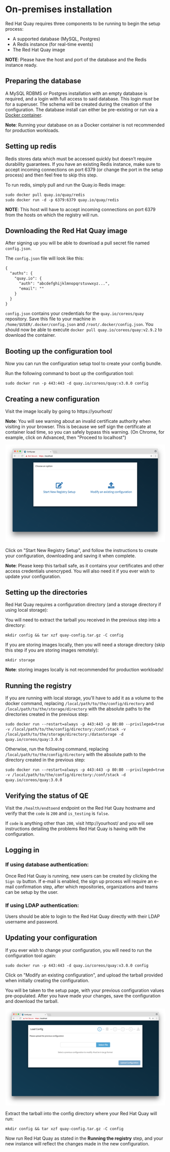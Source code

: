 # On-premises installation

Red Hat Quay requires three components to be running to begin the setup process:

- A supported database (MySQL, Postgres)
- A Redis instance (for real-time events)
- The Red Hat Quay image

**NOTE**: Please have the host and port of the database and the Redis instance ready.

## Preparing the database

A MySQL RDBMS or Postgres installation with an empty database is required, and a login with full access to said database. This login *must* be for a superuser. The schema will be created during the creation of the configuration. The database install can either be pre-existing or run via a [Docker container](mysql-container.md).

**Note**: Running your database on as a Docker container is not recommended for production workloads.

## Setting up redis

Redis stores data which must be accessed quickly but doesn’t require durability guarantees. If you have an existing Redis instance, make sure to accept incoming connections on port 6379 (or change the port in the setup process) and then feel free to skip this step.

To run redis, simply pull and run the Quay.io Redis image:

```
sudo docker pull quay.io/quay/redis
sudo docker run -d -p 6379:6379 quay.io/quay/redis
```

**NOTE**: This host will have to accept incoming connections on port 6379 from the hosts on which the registry will run.

## Downloading the Red Hat Quay image

After signing up you will be able to download a pull secret file named `config.json`.

The `config.json` file will look like this:

```
{
  "auths": {
    "quay.io": {
      "auth": "abcdefghijklmnopqrstuvwxyz...",
      "email": ""
    }
  }
}
```

`config.json` contains your credentials for the `quay.io/coreos/quay` repository. Save this file to your machine in `/home/$USER/.docker/config.json` and `/root/.docker/config.json`. You should now be able to execute `docker pull quay.io/coreos/quay:v2.9.2` to download the container.

## Booting up the configuration tool

Now you can run the configuration setup tool to create your config bundle.

Run the following command to boot up the configuration tool:

```
sudo docker run -p 443:443 -d quay.io/coreos/quay:v3.0.0 config
```

## Creating a new configuration

Visit the image locally by going to https://yourhost/


**Note**: You will see warning about an invalid certificate authority when visiting in your browser. This is because we self sign the certificate at container load time, so you can safely bypass this warning. (On Chrome, for example, click on Advanced, then "Proceed to localhost")

<img src="img/initial-choice-screen.png" class="img-center" alt="Red Hat Quay Configuration Tool"/>

Click on "Start New Registry Setup", and follow the instructions to create your configuration, downloading and saving it when complete.

**Note**: Please keep this tarball safe, as it contains your certificates and other access credentials unencryped. You will also need it if you ever wish to update your configuration.


## Setting up the directories

Red Hat Quay requires a configuration directory (and a storage directory if using local storage):

You will need to extract the tarball you received in the previous step into a directory:
```
mkdir config && tar xzf quay-config.tar.gz -C config
```


If you are storing images locally, then you will need a storage directory (skip this step if you are storing images remotely):
```
mkdir storage
```

**Note**: storing images locally is not recommended for production workloads!



## Running the registry

If you are running with local storage, you'll have to add it as a volume to the docker command, replacing `/local/path/to/the/config/directory` and `/local/path/to/the/storage/directory` with the absolute paths to the directories created in the previous step:


```
sudo docker run --restart=always -p 443:443 -p 80:80 --privileged=true -v /local/path/to/the/config/directory:/conf/stack -v /local/path/to/the/storage/directory:/datastorage -d quay.io/coreos/quay:3.0.0
```

Otherwise, run the following command, replacing `/local/path/to/the/config/directory` with the absolute path to the directory created in the previous step:

```
sudo docker run --restart=always -p 443:443 -p 80:80 --privileged=true -v /local/path/to/the/config/directory:/conf/stack -d quay.io/coreos/quay:3.0.0
```


## Verifying the status of QE

Visit the `/health/endtoend` endpoint on the Red Hat Quay hostname and verify that the `code` is `200` and `is_testing` is `false`.

If `code` is anything other than `200`, visit http://yourhost/ and you will see instructions detailing the problems Red Hat Quay is having with the configuration.


## Logging in

### If using database authentication:

Once Red Hat Quay is running, new users can be created by clicking the `Sign Up` button. If e-mail is enabled, the sign up process will require an e-mail confirmation step, after which repositories, organizations and teams can be setup by the user.


### If using LDAP authentication:

Users should be able to login to the Red Hat Quay directly with their LDAP username and password.


## Updating your configuration

If you ever wish to change your configuration, you will need to run the configuration tool again:

```
sudo docker run -p 443:443 -d quay.io/coreos/quay:v3.0.0 config
```

Click on "Modify an existing configuration", and upload the tarball provided when initially creating the configuration. 

You will be taken to the setup page, with your previous configuration values pre-populated. After you have made your changes, save the configuration and download the tarball.

<img src="img/load-tarball-config.png" class="img-center" alt="Red Hat Quay Load Configuration"/>

Extract the tarball into the config directory where your Red Hat Quay will run:
```
mkdir config && tar xzf quay-config.tar.gz -C config
```

Now run Red Hat Quay as stated in the **Running the registry** step, and your new instance will reflect the changes made in the new configuration.

